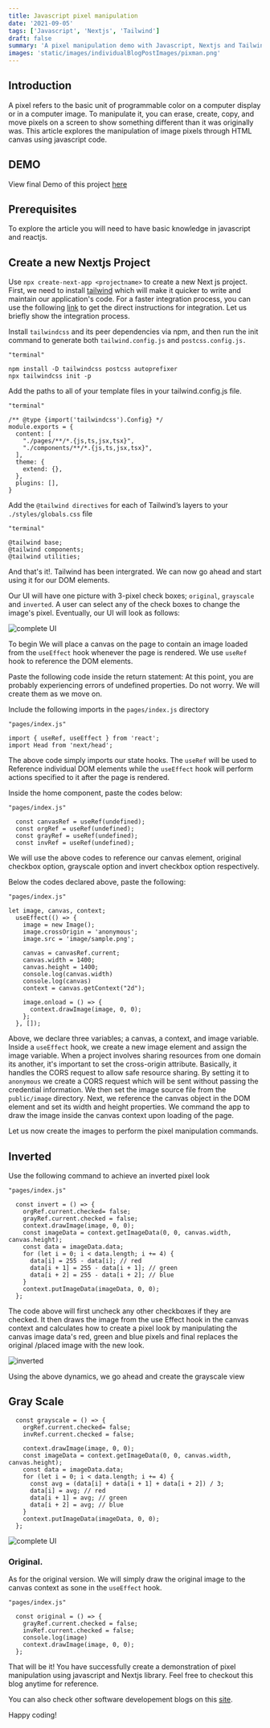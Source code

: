 ```yaml
---
title: Javascript pixel manipulation
date: '2021-09-05'
tags: ['Javascript', 'Nextjs', 'Tailwind']
draft: false
summary: 'A pixel manipulation demo with Javascript, Nextjs and Tailwind'
images: 'static/images/individualBlogPostImages/pixman.png'
---
```


## Introduction

A pixel refers to the basic unit of programmable color on a computer display or in a computer image. To manipulate it, you can erase, create, copy, and move pixels on a screen to show something different than it was originally was. This article explores the manipulation of image pixels through HTML canvas using javascript code.

## DEMO

View final Demo of this project [here](https://pixelmanipulation.vercel.app/)

## Prerequisites

To explore the article you will need to have basic knowledge in javascript and reactjs.

## Create a new Nextjs Project

Use `npx create-next-app <projectname>` to create a new Next js project.
First, we need to install [tailwind](https://tailwindcss.com/) which will make it quicker to write and maintain our application's code.
For a faster integration process, you can use the following [link](https://tailwindcss.com/docs/guides/nextjs) to get the direct instructions for integration. Let us briefly show the integration process.

Install `tailwindcss` and its peer dependencies via npm, and then run the init command to generate both `tailwind.config.js` and `postcss.config.js.`

```
"terminal"

npm install -D tailwindcss postcss autoprefixer
npx tailwindcss init -p
```

Add the paths to all of your template files in your tailwind.config.js file.

```
"terminal"

/** @type {import('tailwindcss').Config} */
module.exports = {
  content: [
    "./pages/**/*.{js,ts,jsx,tsx}",
    "./components/**/*.{js,ts,jsx,tsx}",
  ],
  theme: {
    extend: {},
  },
  plugins: [],
}

```

Add the `@tailwind directives` for each of Tailwind’s layers to your `./styles/globals.css` file

```
"terminal"

@tailwind base;
@tailwind components;
@tailwind utilities;
```

And that's it!. Tailwind has been intergrated. We can now go ahead and start using it for our DOM elements.

Our UI will have one picture with 3-pixel check boxes; `original`, `grayscale` and `inverted`. A user can select any of the check boxes to change the image's pixel. Eventually, our UI will look as follows:

![complete UI](https://res.cloudinary.com/dlt0f5pvq/image/upload/v1666869001/Screenshot_2022-10-27_at_14.08.42_ftpefs.png 'complete UI')

To begin We will place a canvas on the page to contain an image loaded from the `useEffect` hook whenever the page is rendered. We use `useRef` hook to reference the DOM elements.

Paste the following code inside the return statement:
At this point, you are probably experiencing errors of undefined properties. Do not worry. We will create them as we move on.

Include the following imports in the `pages/index.js` directory

```
"pages/index.js"

import { useRef, useEffect } from 'react';
import Head from 'next/head';
```

The above code simply imports our state hooks. The `useRef` will be used to Reference individual DOM elements while the `useEffect` hook will perform actions specified to it after the page is rendered.

Inside the home component, paste the codes below:

```
"pages/index.js"

  const canvasRef = useRef(undefined);
  const orgRef = useRef(undefined);
  const grayRef = useRef(undefined);
  const invRef = useRef(undefined);
```

We will use the above codes to reference our canvas element, original checkbox option, grayscale option and invert checkbox option respectively.

Below the codes declared above, paste the following:

```
"pages/index.js"

let image, canvas, context;
  useEffect(() => {
    image = new Image();
    image.crossOrigin = 'anonymous';
    image.src = 'image/sample.png';

    canvas = canvasRef.current;
    canvas.width = 1400;
    canvas.height = 1400;
    console.log(canvas.width)
    console.log(canvas)
    context = canvas.getContext("2d");

    image.onload = () => {
      context.drawImage(image, 0, 0);
    };
  }, []);
```

Above, we declare three variables; a canvas, a context, and image variable.
Inside a `useEffect` hook, we create a new image element and assign the image variable. When a project involves sharing resources from one domain its another, it's important to set the cross-origin attribute. Basically, it handles the CORS request to allow safe resource sharing. By setting it to `anonymous` we create a CORS request which will be sent without passing the credential information.
We then set the image source file from the `public/image` directory.
Next, we reference the canvas object in the DOM element and set its width and height properties. We command the app to draw the image inside the canvas context upon loading of the page.

Let us now create the images to perform the pixel manipulation commands.

## Inverted

Use the following command to achieve an inverted pixel look

```
"pages/index.js"

  const invert = () => {
    orgRef.current.checked= false;
    grayRef.current.checked = false;
    context.drawImage(image, 0, 0);
    const imageData = context.getImageData(0, 0, canvas.width, canvas.height);
    const data = imageData.data;
    for (let i = 0; i < data.length; i += 4) {
      data[i] = 255 - data[i]; // red
      data[i + 1] = 255 - data[i + 1]; // green
      data[i + 2] = 255 - data[i + 2]; // blue
    }
    context.putImageData(imageData, 0, 0);
  };
```

The code above will first uncheck any other checkboxes if they are checked. It then draws the image from the use Effect hook in the canvas context and calculates how to create a pixel look by manipulating the canvas image data's red, green and blue pixels and final replaces the original /placed image with the new look.

![inverted](https://res.cloudinary.com/dlt0f5pvq/image/upload/v1666871367/Screenshot_2022-10-27_at_14.48.37_jor19q.png 'inverted')

Using the above dynamics, we go ahead and create the grayscale view

## Gray Scale

```
  const grayscale = () => {
    orgRef.current.checked= false;
    invRef.current.checked = false;

    context.drawImage(image, 0, 0);
    const imageData = context.getImageData(0, 0, canvas.width, canvas.height);
    const data = imageData.data;
    for (let i = 0; i < data.length; i += 4) {
      const avg = (data[i] + data[i + 1] + data[i + 2]) / 3;
      data[i] = avg; // red
      data[i + 1] = avg; // green
      data[i + 2] = avg; // blue
    }
    context.putImageData(imageData, 0, 0);
  };

```

![complete UI](https://res.cloudinary.com/dlt0f5pvq/image/upload/v1666871367/Screenshot_2022-10-27_at_14.48.47_ohmycx.png 'complete UI')

### Original.

As for the original version. We will simply draw the original image to the canvas context as sone in the `useEffect` hook.

```
"pages/index.js"

  const original = () => {
    grayRef.current.checked = false;
    invRef.current.checked = false;
    console.log(image)
    context.drawImage(image, 0, 0);
  };

```

That will be it! You have successfully create a demonstration of pixel manipulation using javascript and Nextjs library. Feel free to checkout this blog anytime for reference.

You can also check other software developement blogs on this [site](https://www.apeli.tech/posts).

Happy coding!
